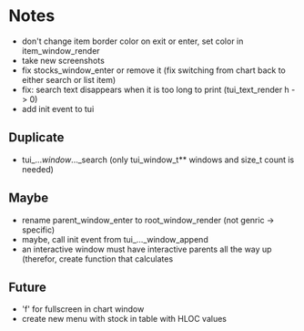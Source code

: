 # Notes
- don't change item border color on exit or enter, set color in item_window_render
- take new screenshots
- fix stocks_window_enter or remove it (fix switching from chart back to either search or list item)
- fix: search text disappears when it is too long to print (tui_text_render h -> 0)
- add init event to tui

## Duplicate
- tui_..._window_..._search (only tui_window_t** windows and size_t count is needed)

## Maybe
- rename parent_window_enter to root_window_render (not genric -> specific)
- maybe, call init event from tui_..._window_append
- an interactive window must have interactive parents all the way up
  (therefor, create function that calculates

## Future
- 'f' for fullscreen in chart window
- create new menu with stock in table with HLOC values
